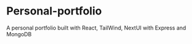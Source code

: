 # Personal-portfolio
A personal portfolio built with React, TailWind, NextUI with Express and MongoDB

